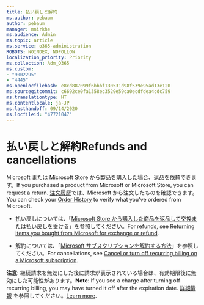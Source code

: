 ```yaml
---
title: 払い戻しと解約
ms.author: pebaum
author: pebaum
manager: mnirkhe
ms.audience: Admin
ms.topic: article
ms.service: o365-administration
ROBOTS: NOINDEX, NOFOLLOW
localization_priority: Priority
ms.collection: Adm_O365
ms.custom:
- "9002295"
- "4445"
ms.openlocfilehash: e8cd887099f6bbbf130531d98f539e95ad13e120
ms.sourcegitcommit: c6692ce0fa1358ec3529e59ca0ecdfdea4cdc759
ms.translationtype: HT
ms.contentlocale: ja-JP
ms.lasthandoff: 09/14/2020
ms.locfileid: "47721047"
---
```

# <a name="refunds-and-cancellations"></a><span data-ttu-id="c6733-102">払い戻しと解約</span><span class="sxs-lookup"><span data-stu-id="c6733-102">Refunds and cancellations</span></span>

<span data-ttu-id="c6733-103">Microsoft または Microsoft Store から製品を購入した場合、返品を依頼できます。</span><span class="sxs-lookup"><span data-stu-id="c6733-103">If you purchased a product from Microsoft or Microsoft Store, you can request a return.</span></span> <span data-ttu-id="c6733-104">[注文履歴](https://account.microsoft.com/billing/orders/)では、Microsoft から注文したものを確認できます。</span><span class="sxs-lookup"><span data-stu-id="c6733-104">You can check your [Order History](https://account.microsoft.com/billing/orders/) to verify what you've ordered from Microsoft.</span></span> 

- <span data-ttu-id="c6733-105">払い戻しについては、「[Microsoft Store から購入した商品を返品して交換または払い戻しを受ける](https://support.microsoft.com/help/10558)」を参照してください。</span><span class="sxs-lookup"><span data-stu-id="c6733-105">For refunds, see [Returning items you bought from Microsoft for exchange or refund](https://support.microsoft.com/help/10558).</span></span>

- <span data-ttu-id="c6733-106">解約については、「[Microsoft サブスクリプションを解約する方法](https://support.microsoft.com/help/4027815)」を参照してください。</span><span class="sxs-lookup"><span data-stu-id="c6733-106">For cancellations, see [Cancel or turn off recurring billing on a Microsoft subscription](https://support.microsoft.com/help/4027815).</span></span>

<span data-ttu-id="c6733-107">**注意**: 継続請求を無効にした後に請求が表示されている場合は、有効期限後に無効にした可能性があります。</span><span class="sxs-lookup"><span data-stu-id="c6733-107">**Note**: If you see a charge after turning off recurring billing, you may have turned it off after the expiration date.</span></span> <span data-ttu-id="c6733-108">[詳細情報](https://support.microsoft.com/help/10640) を参照してください。</span><span class="sxs-lookup"><span data-stu-id="c6733-108">[Learn more](https://support.microsoft.com/help/10640).</span></span> 